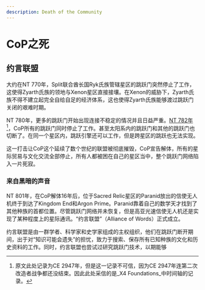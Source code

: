 ```yaml
---
description: Death of the Community
---
```


# CoP之死

## 约言联盟

大约在NT 770年，Split联合酋长国Ryk氏族管辖星区的跳跃门突然停止了工作，这使得Zyarth氏族的领地与Xenon星区直接接壤。在Xenon的威胁下，Zyarth氏族不得不建立起完全自给自足的经济体系，这也使得Zyarth氏族能够渡过跳跃门关闭的艰难时期。

NT 780年，更多的跳跃门开始出现连接不稳定的情况并且日益严重。[NT 782年](#user-content-fn-1)[^1]，CoP所有的跳跃门同时停止了工作。甚至太阳系内的跳跃门和其他的跳跃门也切断了。在同一个星区内，跳跃引擎还可以工作，但是跨星区的跳跃也无法实现。

这一打击让CoP这个延续了数个世纪的联盟被彻底摧毁，CoP宣告解体，所有的星际贸易与文化交流全部停止，所有人都被困在自己的星区当中，整个跳跃门网络陷入一片死寂。

### 来自黑暗的声音

NT 801年，在CoP解体16年后，位于Sacred Relic星区的Paranid放出的信使无人机终于到达了Kingdom End和Argon Prime。Paranid靠着自己的数学天才找到了其他种族的首都位置。尽管跳跃门网络并未恢复，但是高亚光速信使无人机还是实现了某种程度上的星际通讯。“约言联盟”（Alliance of Words）正式成立。

约言联盟是由一群学者、科学家和史学家组成的主权组织，他们在跳跃门断开期间，出于对“知识可能会遗失”的担忧，致力于搜索、保存所有已知种族的文化和历史资料的工作。同时，约言联盟也尝试过研究跳跃门技术，以期能够

[^1]: 原文此处记录为CE 2947年，但是这一记录不可信，因为CE 2947年连第二次改造者战争都还没结束。因此此处采信的是_X4 Foundations_中时间轴的记录。
